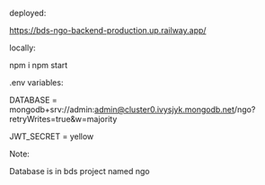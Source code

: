 deployed:

https://bds-ngo-backend-production.up.railway.app/

locally:

npm i
npm start

.env variables:

DATABASE = mongodb+srv://admin:admin@cluster0.ivysjyk.mongodb.net/ngo?retryWrites=true&w=majority

JWT_SECRET = yellow

Note:

Database is in bds project named ngo
